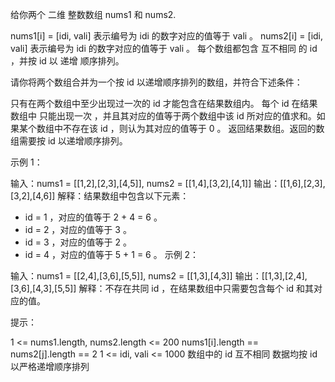 给你两个 二维 整数数组 nums1 和 nums2.

nums1[i] = [idi, vali] 表示编号为 idi 的数字对应的值等于 vali 。
nums2[i] = [idi, vali] 表示编号为 idi 的数字对应的值等于 vali 。
每个数组都包含 互不相同 的 id ，并按 id 以 递增 顺序排列。

请你将两个数组合并为一个按 id 以递增顺序排列的数组，并符合下述条件：

只有在两个数组中至少出现过一次的 id 才能包含在结果数组内。
每个 id 在结果数组中 只能出现一次 ，并且其对应的值等于两个数组中该 id 所对应的值求和。如果某个数组中不存在该 id ，则认为其对应的值等于 0 。
返回结果数组。返回的数组需要按 id 以递增顺序排列。

示例 1：

输入：nums1 = [[1,2],[2,3],[4,5]], nums2 = [[1,4],[3,2],[4,1]]
输出：[[1,6],[2,3],[3,2],[4,6]]
解释：结果数组中包含以下元素：

- id = 1 ，对应的值等于 2 + 4 = 6 。
- id = 2 ，对应的值等于 3 。
- id = 3 ，对应的值等于 2 。
- id = 4 ，对应的值等于 5 + 1 = 6 。
  示例 2：

输入：nums1 = [[2,4],[3,6],[5,5]], nums2 = [[1,3],[4,3]]
输出：[[1,3],[2,4],[3,6],[4,3],[5,5]]
解释：不存在共同 id ，在结果数组中只需要包含每个 id 和其对应的值。

提示：

1 <= nums1.length, nums2.length <= 200
nums1[i].length == nums2[j].length == 2
1 <= idi, vali <= 1000
数组中的 id 互不相同
数据均按 id 以严格递增顺序排列
